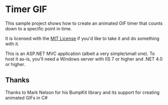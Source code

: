 Timer GIF
=========

This sample project shows how to create an animated GIF timer that counts down to a specific point in time.

It is licensed with the [MIT License](http://opensource.org/licenses/mit-license.php) if you'd like to take it and do something with it.

This is an ASP.NET MVC application (albeit a very simple/small one).  To host it as-is, you'll need a Windows server with IIS 7 or higher and .NET 4.0 or higher.

## Thanks ##

Thanks to Mark Nelson for his BumpKit library and its support for creating animated GIFs in C#
